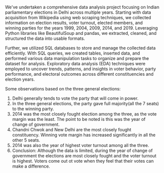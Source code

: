 
We've undertaken a comprehensive data analysis project focusing on Indian parliamentary elections in Delhi across multiple years. 
Starting with data acquisition from Wikipedia using web scraping techniques, we collected information on election results,
voter turnout, elected members, and winning parties for the years 1999, 2004, 2009, 2014, and 2019. 
Leveraging Python libraries like BeautifulSoup and pandas, we extracted, cleaned, and structured the data into usable formats.

Further, we utilized SQL databases to store and manage the collected data efficiently. 
With SQL queries, we created tables, inserted data, and performed various data manipulation tasks to organize and prepare the dataset for analysis. 
Exploratory data analysis (EDA) techniques were employed to uncover trends, patterns, and insights in voter behavior, 
party performance, and electoral outcomes across different constituencies and election years.

Some observations based on the three general elections: 

1. Delhi generally tends to vote the party that will come in power. 
2. In the three general elections, the party gave full majority(all the 7 seats) to the winning party.
3. 2014 was the most closely fought election among the three, as the vote margin was the least. The point to be noted is this was the year of change of government.
4. Chandni Chwok and New Delhi are the most closely fought constituency. Winning vote margin has increased significantly in all the other 5 seats.
5. 2014 was also the year of highest voter turnout among all the three.
6. Conclusion: Although the data is limited, during the year of change of government the elections are most closely fought and the voter turnout is highest.
   Voters come out ot vote when they feel that their votes can make a difference.
